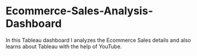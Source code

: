 # Ecommerce-Sales-Analysis-Dashboard
In this Tableau dashboard I analyzes the Ecommerce Sales details and also learns about Tableau with the help of YouTube.
